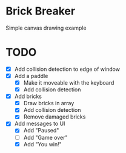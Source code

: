 # Brick Breaker
Simple canvas drawing example

# TODO
* [x] Add collision detection to edge of window
* [x] Add a paddle
  * [x] Make it moveable with the keyboard
  * [x] Add collision detection
* [x] Add bricks
  * [x] Draw bricks in array
  * [x] Add collision detection
  * [x] Remove damaged bricks
* [x] Add messages to UI
  * [x] Add "Paused"
  * [ ] Add "Game over"
  * [x] Add "You win!"

